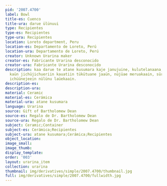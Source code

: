```yaml
---
pid: '2007.4700'
label: Bowl
title-es: Cuenco
title-ura: darue ülünuui
type: Recipientes
type-es: Recipientes
type-ura: Recipientes
location: Loreto department, Peru
location-es: Departamento de Loreto, Perú
location-ura: Departamento de Loreto, Perú
creator: Unknown Urarina maker
creator-es: Fabricante Urarina desconocido
creator-ura: Fabricante Urarina desconocido
description: kaa darue te atane kusumara kaje janujuine, kulutelanaana, raüjiain süraa
  kaün jichüjichueriin kauatiin tükütuane jaaün, nüjüae meruakaain, süri tijiichaain,
  ichüünejeein nülünu laüekaain.
description-es:
description-ura:
material: Ceramic
material-es: Cerámica
material-ura: atane kusumara
language: Urarina
source: Gift of Bartholomew Dean
source-es: Regalo de Dr. Bartholomew Dean
source-ura: Regalo de Dr. Bartholomew Dean
subject: Ceramic;Container
subject-es: Cerámica;Recipientes
subject-ura: atane kusumara;Cerámica;Recipientes
object_location:
image_small:
image_thumb:
display_template:
order: '003'
layout: urarina_item
collection: urarina
thumbnail: img/derivatives/simple/2007.4700/thumbnail.jpg
full: img/derivatives/simple/2007.4700/fullwidth.jpg
---
```

